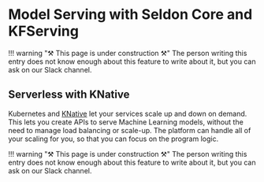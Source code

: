 # Model Serving with Seldon Core and KFServing

<!-- prettier-ignore -->
!!! warning "⚒ This page is under construction ⚒" 
    The person writing this entry does not know enough about 
    this feature to write about it, but you can ask on our Slack channel.


## Serverless with KNative

Kubernetes and [KNative](https://knative.dev/) let your services scale up and
down on demand. This lets you create APIs to serve Machine Learning models,
without the need to manage load balancing or scale-up. The platform can handle
all of your scaling for you, so that you can focus on the program logic.

<!-- prettier-ignore -->
!!! warning "⚒ This page is under construction ⚒" 
    The person writing this entry does not know enough about this 
    feature to write about it, but you can ask on our Slack channel.
